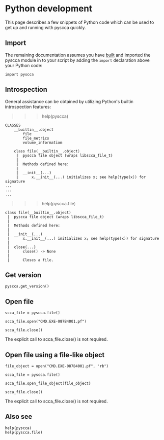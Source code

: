 # Python development

This page describes a few snippets of Python code which can be used to get up and running with pyscca quickly.

## Import

The remaining documentation assumes you have [built](https://github.com/libyal/libscca/wiki/Building) and imported the pyscca module in to your script by adding the ```import``` declaration above your Python code:

```
import pyscca
```

## Introspection

General assistance can be obtained by utilizing Python's builtin introspection features:


>>>help(pyscca)

```
CLASSES
    __builtin__.object
        file
        file_metrics
        volume_information
    
    class file(__builtin__.object)
     |  pyscca file object (wraps libscca_file_t)
     |  
     |  Methods defined here:
     |  
     |  __init__(...)
     |      x.__init__(...) initializes x; see help(type(x)) for signature
...
...
...

````

>>>help(pyscca.file)
```
class file(__builtin__.object)
 |  pyscca file object (wraps libscca_file_t)
 |  
 |  Methods defined here:
 |  
 |  __init__(...)
 |      x.__init__(...) initializes x; see help(type(x)) for signature
 |  
 |  close(...)
 |      close() -> None
 |      
 |      Closes a file.

```

## Get version
```
pyscca.get_version()
```

## Open file
```
scca_file = pyscca.file()

scca_file.open("CMD.EXE-087B4001.pf")

scca_file.close()
```

The explicit call to scca_file.close() is not required.

## Open file using a file-like object
```
file_object = open("CMD.EXE-087B4001.pf", "rb")

scca_file = pyscca.file()

scca_file.open_file_object(file_object)

scca_file.close()
```

The explicit call to scca_file.close() is not required.

## Also see
```
help(pyscca)
help(pyscca.file)
```
